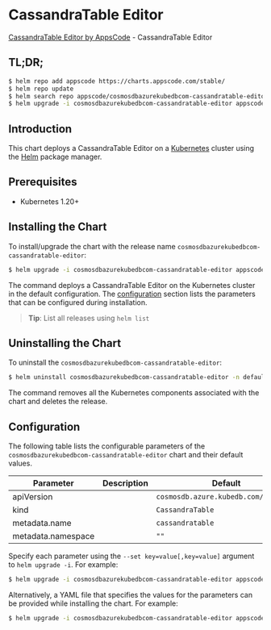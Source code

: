# CassandraTable Editor

[CassandraTable Editor by AppsCode](https://appscode.com) - CassandraTable Editor

## TL;DR;

```bash
$ helm repo add appscode https://charts.appscode.com/stable/
$ helm repo update
$ helm search repo appscode/cosmosdbazurekubedbcom-cassandratable-editor --version=v0.19.0
$ helm upgrade -i cosmosdbazurekubedbcom-cassandratable-editor appscode/cosmosdbazurekubedbcom-cassandratable-editor -n default --create-namespace --version=v0.19.0
```

## Introduction

This chart deploys a CassandraTable Editor on a [Kubernetes](http://kubernetes.io) cluster using the [Helm](https://helm.sh) package manager.

## Prerequisites

- Kubernetes 1.20+

## Installing the Chart

To install/upgrade the chart with the release name `cosmosdbazurekubedbcom-cassandratable-editor`:

```bash
$ helm upgrade -i cosmosdbazurekubedbcom-cassandratable-editor appscode/cosmosdbazurekubedbcom-cassandratable-editor -n default --create-namespace --version=v0.19.0
```

The command deploys a CassandraTable Editor on the Kubernetes cluster in the default configuration. The [configuration](#configuration) section lists the parameters that can be configured during installation.

> **Tip**: List all releases using `helm list`

## Uninstalling the Chart

To uninstall the `cosmosdbazurekubedbcom-cassandratable-editor`:

```bash
$ helm uninstall cosmosdbazurekubedbcom-cassandratable-editor -n default
```

The command removes all the Kubernetes components associated with the chart and deletes the release.

## Configuration

The following table lists the configurable parameters of the `cosmosdbazurekubedbcom-cassandratable-editor` chart and their default values.

|     Parameter      | Description |                     Default                     |
|--------------------|-------------|-------------------------------------------------|
| apiVersion         |             | <code>cosmosdb.azure.kubedb.com/v1alpha1</code> |
| kind               |             | <code>CassandraTable</code>                     |
| metadata.name      |             | <code>cassandratable</code>                     |
| metadata.namespace |             | <code>""</code>                                 |


Specify each parameter using the `--set key=value[,key=value]` argument to `helm upgrade -i`. For example:

```bash
$ helm upgrade -i cosmosdbazurekubedbcom-cassandratable-editor appscode/cosmosdbazurekubedbcom-cassandratable-editor -n default --create-namespace --version=v0.19.0 --set apiVersion=cosmosdb.azure.kubedb.com/v1alpha1
```

Alternatively, a YAML file that specifies the values for the parameters can be provided while
installing the chart. For example:

```bash
$ helm upgrade -i cosmosdbazurekubedbcom-cassandratable-editor appscode/cosmosdbazurekubedbcom-cassandratable-editor -n default --create-namespace --version=v0.19.0 --values values.yaml
```

